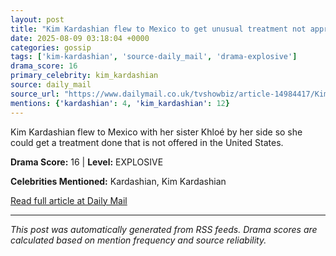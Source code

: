 ```yaml
---
layout: post
title: "Kim Kardashian flew to Mexico to get unusual treatment not approved in the US as she shares scary photos from the operating room"""
date: 2025-08-09 03:18:04 +0000
categories: gossip
tags: ['kim-kardashian', 'source-daily_mail', 'drama-explosive']
drama_score: 16
primary_celebrity: kim_kardashian
source: daily_mail
source_url: "https://www.dailymail.co.uk/tvshowbiz/article-14984417/Kim-Kardashian-flew-Mexico-unusual-treatment-not-approved-US-shares-photos-operating-room.html?ns_mchannel=rss&ito=1490&ns_campaign=1490"""
mentions: {'kardashian': 4, 'kim_kardashian': 12}
---
```


Kim Kardashian flew to Mexico with her sister Khloé by her side so she could get a treatment done that is not offered in the United States.

**Drama Score:** 16 | **Level:** EXPLOSIVE

**Celebrities Mentioned:** Kardashian, Kim Kardashian

[Read full article at Daily Mail](https://www.dailymail.co.uk/tvshowbiz/article-14984417/Kim-Kardashian-flew-Mexico-unusual-treatment-not-approved-US-shares-photos-operating-room.html?ns_mchannel=rss&ito=1490&ns_campaign=1490)

---
*This post was automatically generated from RSS feeds. Drama scores are calculated based on mention frequency and source reliability.*
